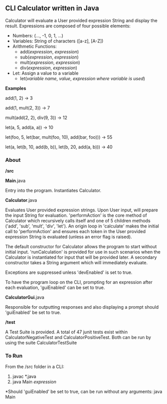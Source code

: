 ## CLI Calculator written in Java ##

Calculator will evaluate a User provided expression String and display the result.  Expressions are composed of four possible elements:

* Numbers: (..., -1, 0, 1, ...)
* Variables: String of characters ([a-z], [A-Z])
* Arithmetic Functions:
    * add(*expression*, *expression*)
    * sub(*expression*, *expression*)
    * mult(*expression*, *expression*)
    * div(*expression*, *expression*)
* Let:  Assign a value to a variable
    * let(*variable name*, *value*, *expression where variable is used*)

**Examples**

add(1, 2) -> 3

add(1, mult(2, 3)) -> 7

mult(add(2, 2), div(9, 3)) -> 12

let(a, 5, add(a, a)) -> 10

let(foo, 5, let(bar, mult(foo, 10), add(bar, foo))) -> 55

let(a, let(b, 10, add(b, b)), let(b, 20, add(a, b))) -> 40


### About ###
**/src**

**Main**.java

Entry into the program. Instantiates Calculator.

**Calculator**.java

Evaluates User provided expression strings.  Upon User input, will prepare the input String for evaluation.  'performAction' is the core method of Calculator which recursively calls itself and one of 5 children methods ('add', 'sub', 'mult', 'div', 'let').  An origin loop in 'calculate' makes the initial call to 'performAction' and ensures each token in the User provided expression String is evaluated (unless an error flag is raised). 

The default constructor for Calculator allows the program to start without initial input.  'runCalculation' is provided for use in such scenarios when the Calculator is instantiated for input that will be provided later.  A secondary constructor takes a String argument which will immediately evaluate.

Exceptions are suppressed unless 'devEnabled' is set to true.  

To have the program loop on the CLI, prompting for an expression after each evaluation, 'guiEnabled' can be set to true. 

**CalculatorGui**.java

Responsible for outputting responses and also displaying a prompt should 'guiEnabled' be set to true. 

**/test**

A Test Suite is provided.  A total of 47 junit tests exist within CalculatorNegativeTest and CalculatorPositiveTest.  Both can be run by using the suite CalculatorTestSuite

### To Run ###
From the /src folder in a CLI:

1. javac *.java 
2. java Main *expression*

*Should 'guiEnabled' be set to true, can be run without any arguments:  java Main
